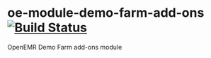 # oe-module-demo-farm-add-ons  [![Build Status](https://travis-ci.org/zerai/oe-module-demo-farm-add-ons.svg?branch=master)](https://travis-ci.org/zerai/oe-module-demo-farm-add-ons)
OpenEMR Demo Farm  add-ons module
